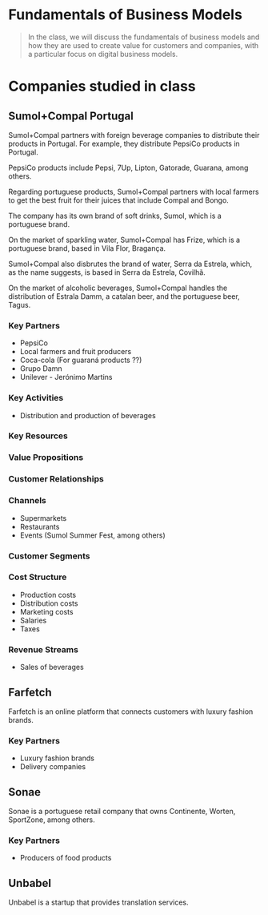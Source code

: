 # Fundamentals of Business Models

> In the class, we will discuss the fundamentals of business models and how they are used to create value for customers and companies, with a particular focus on digital business models.

# Companies studied in class

## Sumol+Compal Portugal

Sumol+Compal partners with foreign beverage companies to distribute their products in Portugal. For example, they distribute PepsiCo products in Portugal.

PepsiCo products include Pepsi, 7Up, Lipton, Gatorade, Guarana, among others.

Regarding portuguese products, Sumol+Compal partners with local farmers to get the best fruit for their juices that include Compal and Bongo.

The company has its own brand of soft drinks, Sumol, which is a portuguese brand.

On the market of sparkling water, Sumol+Compal has Frize, which is a portuguese brand, based in Vila Flor, Bragança.

Sumol+Compal also disbrutes the brand of water, Serra da Estrela, which, as the name suggests, is based in Serra da Estrela, Covilhã.

On the market of alcoholic beverages, Sumol+Compal handles the distribution of Estrala Damm, a catalan beer, and the portuguese beer, Tagus.

### Key Partners

- PepsiCo
- Local farmers and fruit producers
- Coca-cola (For guaraná products ??)
- Grupo Damn
- Unilever - Jerónimo Martins

### Key Activities

- Distribution and production of beverages


### Key Resources

### Value Propositions

### Customer Relationships

### Channels

- Supermarkets
- Restaurants
- Events (Sumol Summer Fest, among others)

### Customer Segments


### Cost Structure

- Production costs
- Distribution costs
- Marketing costs
- Salaries
- Taxes

### Revenue Streams

- Sales of beverages

## Farfetch

Farfetch is an online platform that connects customers with luxury fashion brands.

### Key Partners

- Luxury fashion brands
- Delivery companies

## Sonae

Sonae is a portuguese retail company that owns Continente, Worten, SportZone, among others.

### Key Partners

- Producers of food products

## Unbabel

Unbabel is a startup that provides translation services.

